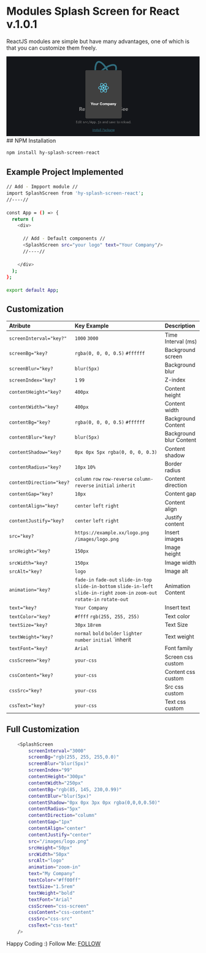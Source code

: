 # Modules Splash Screen for React v.1.0.1

ReactJS modules are simple but have many advantages, one of which is that you can customize them freely.

<img src="./Screenshot.png" />
## NPM Installation

```sh
npm install hy-splash-screen-react
```

## Example Project Implemented

```sh
// Add - Impport module //
import SplashScreen from 'hy-splash-screen-react';
//----//

const App = () => {
  return (
    <div>
    
      // Add - Default components //
      <SplashScreen src="your logo" text="Your Company"/>
      //----//
      
    </div>
  );
};

export default App;
```

## Customization

| Atribute                  |Key Example                        |Description|
|:-                         |:-                                 |:-|
|`screenInterval="key?"`    |`1000` `3000`                      |Time Interval (ms)|
|`screenBg="key?`           |`rgba(0, 0, 0, 0.5)` `#ffffff`     |Background screen|
|`screenBlur="key?`         |`blur(5px)`                        |Background blur|
|`screenIndex="key?`        |`1` `99`                           |Z-index|
|`contentHeight="key?`      |`400px`                            |Content height|
|`contentWidth="key?`       |`400px`                            |Content width|
|`contentBg="key?`          |`rgba(0, 0, 0, 0.5)` `#ffffff`     |Background Content|
|`contentBlur="key?`        |`blur(5px)`                        |Background blur Content|
|`contentShadow="key?`      |`0px 0px 5px rgba(0, 0, 0, 0.3)`                                   |Content shadow|
|`contentRadius="key?`      |`10px` `10%`                                                       |Border radius|
|`contentDirection="key?`   |`column` `row` `row-reverse` `column-reverse` `initial` `inherit`  |Content direction|
|`contentGap="key?`         |`10px`                                                             |Content gap|
|`contentAlign="key?`       |`center` `left` `right`                                            |Content align|
|`contentJustify="key?`     |`center` `left` `right`                                            |Justify content|
|`src="key?`                |`https://example.xx/logo.png` `/images/logo.png`                   |Insert images|
|`srcHeight="key?`          |`150px`                                                            |Image height|
|`srcWidth="key?`           |`150px`                                                            |Image width|
|`srcAlt="key?`             |`logo`                                                             |Image alt|
|`animation="key?`          |`fade-in` `fade-out` `slide-in-top` `slide-in-bottom` `slide-in-left` `slide-in-right` `zoom-in` `zoom-out` `rotate-in` `rotate-out`                                                             |Animation Content|
|`text="key?`               |`Your Company`                                                     |Insert text|
|`textColor="key?`          |`#ffff` `rgb(255, 255, 255)`                                       |Text color|
|`textSize="key?`           |`30px` `18rem`                                                     |Text Size|
|`textWeight="key?`         |`normal` `bold` `bolder` `lighter` `number` `initial` `inherit     |Text weight|
|`textFont="key?`           |`Arial`                                                            |Font family|
|`cssScreen="key?`          |`your-css`                                                         |Screen css custom|
|`cssContent="key?`         |`your-css`                                                         |Content css custom|
|`cssSrc="key?`             |`your-css`                                                         |Src css custom|
|`cssText="key?`            |`your-css`                                                         |Text css custom|

## Full Customization

```sh
	<SplashScreen 
		screenInterval="3000"
		screenBg="rgb(255, 255, 255,0.0)"
		screenBlur="blur(5px)"
		screenIndex="99"
		contentHeight="300px"
		contentWidth="250px"
		contentBg="rgb(85, 145, 230,0.99)"
		contentBlur="blur(5px)"
		contentShadow="0px 0px 3px 0px rgba(0,0,0,0.50)"
		contentRadius="5px"
		contentDirection="column"
		contentGap="1px"
		contentAlign="center"
		contentJustify="center"
		src="/images/logo.png"
		srcHeight="50px"
		srcWidth="50px"
		srcAlt="logo"
		animation="zoom-in"
		text="My Company"
		textColor="#ff00ff"
		textSize="1.5rem"
		textWeight="bold"
		textFont="Arial"
		cssScreen="css-screen"
		cssContent="css-content"
		cssSrc="css-src"
		cssText="css-text"
	/>
```

Happy Coding :)
Follow Me: <a href="https://hy-tech.my.id/">FOLLOW</a>
